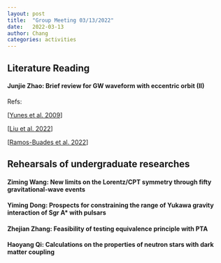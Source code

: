 ```yaml
---
layout: post
title:  "Group Meeting 03/13/2022"
date:   2022-03-13
author: Chang
categories: activities
---
```


## Literature Reading

#### Junjie Zhao: Brief review for GW waveform with eccentric orbit (II)

Refs:

 [[Yunes et al. 2009](https://journals.aps.org/prd/abstract/10.1103/PhysRevD.80.084001)]

 [[Liu et al. 2022](https://iopscience.iop.org/article/10.1088/1361-6382/ac4119)]

 [[Ramos-Buades et al. 2022](https://journals.aps.org/prd/abstract/10.1103/PhysRevD.105.044035)]

  

## Rehearsals of undergraduate researches

#### Ziming Wang: New limits on the Lorentz/CPT symmetry through fifty gravitational-wave events

#### Yiming Dong: Prospects for constraining the range of Yukawa gravity interaction of Sgr A* with pulsars

#### Zhejian Zhang: Feasibility of testing equivalence principle with PTA

#### Haoyang Qi: Calculations on the properties of neutron stars with dark matter coupling



